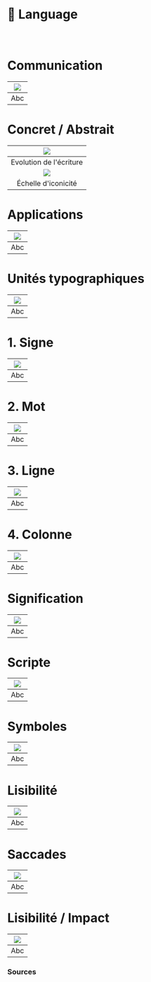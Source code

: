 # 💬 Language

  
### &nbsp;

# Communication  
|![](links/1-Language_v2.gif)|
|:---:|
| Abc |
# Concret / Abstrait  
|![](links/1-Language_v211.gif)|
|:---:|
| Evolution de l'écriture |
|![](links/1-Language_v210.jpg)|
| Échelle d'iconicité |
# Applications  
|![](links/1-Language_v217.gif)|
|:---:|
| Abc |
# Unités typographiques  
|![](links/1-Language_v252.gif)|
|:---:|
| Abc |
# 1. Signe  
|![](links/1-Language_v272.gif)|
|:---:|
| Abc |
# 2. Mot  
|![](links/1-Language_v279.gif)|
|:---:|
| Abc |
# 3. Ligne  
|![](links/1-Language_v285.gif)|
|:---:|
| Abc |
# 4. Colonne  
|![](links/1-Language_v2108.gif)|
|:---:|
| Abc |
# Signification  
|![](links/1-Language_v2116.gif)|
|:---:|
| Abc |
# Scripte  
|![](links/1-Language_v2120.gif)|
|:---:|
| Abc |
# Symboles  
|![](links/1-Language_v2127.gif)|
|:---:|
| Abc |
# Lisibilité  
|![](links/1-Language_v2133.gif)|
|:---:|
| Abc |
# Saccades  
|![](links/1-Language_v2137.gif)|
|:---:|
| Abc |
# Lisibilité / Impact  
|![](links/1-Language_v2161.gif)|
|:---:|
| Abc |



### Sources

<!-- - **Prénom Nom**  
  *Titre*, 0000 -->

<!-- [^1]: Adrian Frutiger, *Type, Sign, Symbol*, 1980 -->

